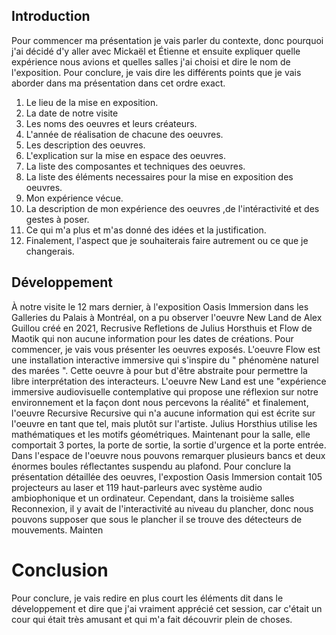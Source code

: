 ## Introduction
Pour commencer ma présentation je vais parler du contexte, donc pourquoi j'ai décidé d'y aller avec Mickaël et Étienne et ensuite expliquer quelle expérience nous avions et quelles salles j'ai choisi et dire le nom de l'exposition. Pour conclure, je vais dire les différents points que je vais aborder dans ma présentation dans cet ordre exact.
1. Le lieu de la mise en exposition.
2. La date de notre visite
3. Les noms des oeuvres et leurs créateurs.
4. L'année de réalisation de chacune des oeuvres.
5. Les description des oeuvres.
6. L'explication sur la mise en espace des oeuvres.
7. La liste des composantes et techniques des oeuvres.
8. La liste des éléments necessaires pour la mise en exposition des oeuvres.
9. Mon expérience vécue.
10. La description de mon expérience des oeuvres ,de l'intéractivité et des gestes à poser.
11. Ce qui m'a plus et m'as donné des idées et la justification.
12. Finalement, l'aspect que je souhaiterais faire autrement ou ce que je changerais.

## Développement
À notre visite le 12 mars dernier, à l'exposition Oasis Immersion dans les Galleries du Palais à Montréal, on a pu observer l'oeuvre New Land de Alex Guillou créé en 2021, Recrusive Refletions de Julius Horsthuis et Flow de Maotik qui non aucune information pour les dates de créations. Pour commencer, je vais vous présenter les oeuvres exposés. L'oeuvre Flow est une installation interactive immersive qui s'inspire du " phénomène naturel des marées ". Cette oeuvre à pour but d'être abstraite pour permettre la libre interprétation des interacteurs. L'oeuvre New Land est une "expérience immersive audiovisuelle contemplative qui propose une réflexion sur notre environnement et la façon dont nous percevons la réalité" et finalement, l'oeuvre Recursive Recursive qui n'a aucune information qui est écrite sur l'oeuvre en tant que tel, mais plutôt sur l'artiste. Julius Horsthius utilise les mathématiques et les motifs géométriques. Maintenant pour la salle, elle comportait 3 portes, la porte de sortie, la sortie d'urgence et la porte entrée. Dans l'espace de l'oeuvre nous pouvons remarquer plusieurs bancs et deux énormes boules réflectantes suspendu au plafond. Pour conclure la présentation détaillée des oeuvres, l'expostion Oasis Immersion contait 105 projecteurs au laser et 119 haut-parleurs avec système audio ambiophonique et un ordinateur. Cependant, dans la troisième salles Reconnexion, il y avait de l'interactivité au niveau du plancher, donc nous pouvons supposer que sous le plancher il se trouve des détecteurs de mouvements. Mainten

# Conclusion
Pour conclure, je vais redire en plus court les éléments dit dans le développement et dire que j'ai vraiment apprécié cet session, car c'était un cour qui était très amusant et qui m'a fait découvrir plein de choses.
